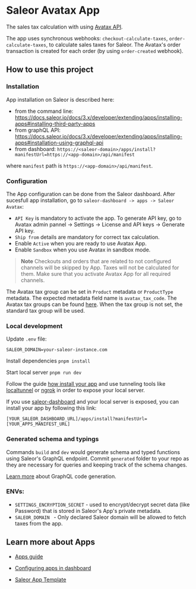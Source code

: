 # Saleor Avatax App

The sales tax calculation with using [Avatax API](https://developer.avalara.com/avatax/).

The app uses synchronous webhooks: `checkout-calculate-taxes`, `order-calculate-taxes`, to calculate sales taxes for Saleor.
The Avatax's order transaction is created for each order (by using `order-created` webhook).

## How to use this project

### Installation

App installation on Saleor is described here:

- from the command line: https://docs.saleor.io/docs/3.x/developer/extending/apps/installing-apps#installing-third-party-apps
- from graphQL API: https://docs.saleor.io/docs/3.x/developer/extending/apps/installing-apps#installation-using-graphql-api
- from dashboard: `https://<saleor-domain>/apps/install?manifestUrl=https://<app-domain>/api/manifest`

where `manifest` path is `https://<app-domain>/api/manifest`.

### Configuration

The App configuration can be done from the Saleor dashboard. After sucesfull app installation, go to `saleor-dashboard -> apps -> Saleor Avatax`:

- `API Key` is mandatory to activate the app. To generate API key, go to Avatax admin pannel -> Settings -> License and API keys -> Generate API key.
- `Ship from` details are mandatory for correct tax calculation.
- Enable `Active` when you are ready to use Avatax App.
- Enable `Sandbox` when you use Avatax in sandbox mode.

> **Note**
> Checkouts and orders that are related to not configured channels will be skipped by App. Taxes will not be calculated for them. Make sure that you activate Avatax App for all required channels.

The Avatax tax group can be set in `Product` metadata or `ProductType` metadata. The expected metadata field name is `avatax_tax_code`. The Avatax tax groups can be found [here](https://taxcode.avatax.avalara.com).
When the tax group is not set, the standard tax group will be used.

### Local development

Update `.env` file:

```
SALEOR_DOMAIN=your-saleor-instance.com
```

Install dependencies `pnpm install`

Start local server `pnpm run dev`

Follow the guide [how install your app](https://docs.saleor.io/docs/3.x/developer/extending/apps/installing-apps#installation-using-graphql-api) and use tunneling tools like [localtunnel](https://github.com/localtunnel/localtunnel) or [ngrok](https://ngrok.com/) in order to expose your local server.

If you use [saleor-dashboard](https://github.com/saleor/saleor-dashboard) and your local server is exposed, you can install your app by following this link:

```
[YOUR_SALEOR_DASHBOARD_URL]/apps/install?manifestUrl=[YOUR_APPS_MANIFEST_URL]
```

### Generated schema and typings

Commands `build` and `dev` would generate schema and typed functions using Saleor's GraphQL endpoint. Commit `generated` folder to your repo as they are necessary for queries and keeping track of the schema changes.

[Learn more](https://www.graphql-code-generator.com/) about GraphQL code generation.

### ENVs:

- `SETTINGS_ENCRYPTION_SECRET` - used to encrypt/decrypt secret data (like Password) that is stored in Saleor's App's private metadata.
- `SALEOR_DOMAIN ` - Only declared Saleor domain will be allowed to fetch taxes from the app.

## Learn more about Apps

- [Apps guide](https://docs.saleor.io/docs/3.x/developer/extending/apps/key-concepts)

- [Configuring apps in dashboard](https://docs.saleor.io/docs/3.x/dashboard/apps)

- [Saleor App Template](https://github.com/saleor/saleor-app-template)
